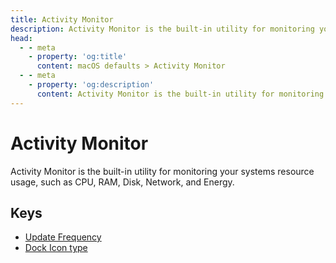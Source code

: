 ```yaml
---
title: Activity Monitor
description: Activity Monitor is the built-in utility for monitoring your systems resource usage, such as CPU, RAM, Disk, Network, and Energy.
head:
  - - meta
    - property: 'og:title'
      content: macOS defaults > Activity Monitor
  - - meta
    - property: 'og:description'
      content: Activity Monitor is the built-in utility for monitoring your systems resource usage, such as CPU, RAM, Disk, Network, and Energy.
---
```


# Activity Monitor

Activity Monitor is the built-in utility for monitoring your systems resource usage, such as
CPU, RAM, Disk, Network, and Energy.

## Keys

- [Update Frequency](./updateperiod.md)
- [Dock Icon type](./icontype.md)
